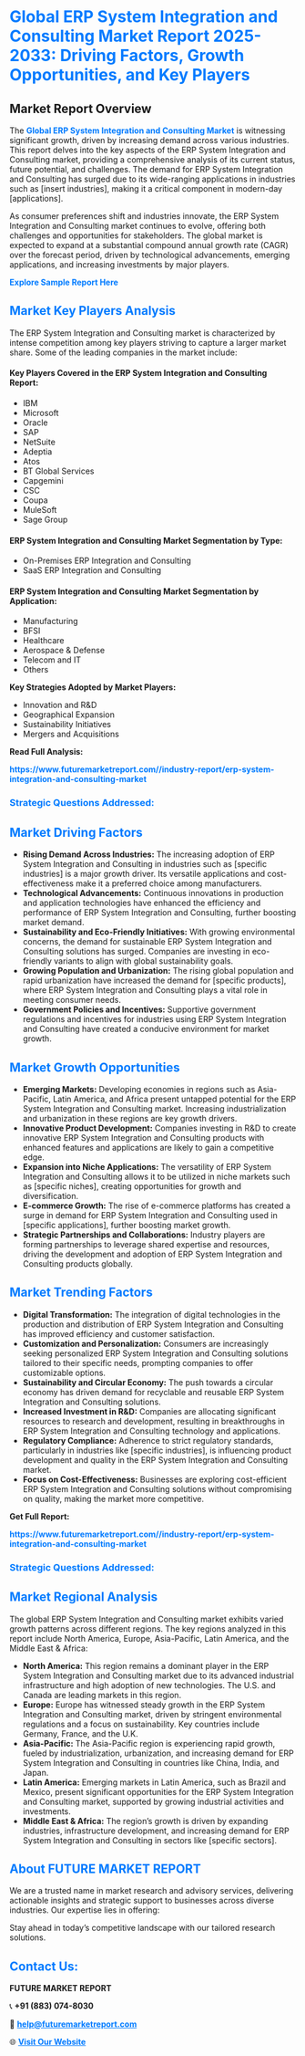 <h1 style="color: #007BFF;">Global ERP System Integration and Consulting Market Report 2025-2033: Driving Factors, Growth Opportunities, and Key Players</h1>

<section id="overview">
<h2>Market Report Overview</h2>
<p>The <a href="https://www.futuremarketreport.com//industry-report/erp-system-integration-and-consulting-market" style="color: #007BFF; text-decoration: none;"><strong>Global ERP System Integration and Consulting Market</strong></a> is witnessing significant growth, driven by increasing demand across various industries. This report delves into the key aspects of the ERP System Integration and Consulting market, providing a comprehensive analysis of its current status, future potential, and challenges. The demand for ERP System Integration and Consulting has surged due to its wide-ranging applications in industries such as [insert industries], making it a critical component in modern-day [applications].</p>
<p>As consumer preferences shift and industries innovate, the ERP System Integration and Consulting market continues to evolve, offering both challenges and opportunities for stakeholders. The global market is expected to expand at a substantial compound annual growth rate (CAGR) over the forecast period, driven by technological advancements, emerging applications, and increasing investments by major players.</p>
</section>

<section id="overview">
<p><a href="https://www.futuremarketreport.com//request-sample/reportId=51318" style="color: #007BFF; text-decoration: none;"><strong>Explore Sample Report Here</strong></a></p>
</section>

<section id="key-players">
<h2 style="color: #007BFF;">Market Key Players Analysis</h2>
<p>The ERP System Integration and Consulting market is characterized by intense competition among key players striving to capture a larger market share. Some of the leading companies in the market include:</p>
<h4>Key Players Covered in the ERP System Integration and Consulting Report:</h4>
<ul><li>IBM</li><li>Microsoft</li><li>Oracle</li><li>SAP</li><li>NetSuite</li><li>Adeptia</li><li>Atos</li><li>BT Global Services</li><li>Capgemini</li><li>CSC</li><li>Coupa</li><li>MuleSoft</li><li>Sage Group</li></ul>
<h4>ERP System Integration and Consulting Market Segmentation by Type:</h4>
<ul><li>On-Premises ERP Integration and Consulting</li><li>SaaS ERP Integration and Consulting</li></ul>

<h4>ERP System Integration and Consulting Market Segmentation by Application:</h4>
<ul><li>Manufacturing</li><li>BFSI</li><li>Healthcare</li><li>Aerospace &amp; Defense</li><li>Telecom and IT</li><li>Others</li></ul>
<p><strong>Key Strategies Adopted by Market Players:</strong></p>
<ul>
<li>Innovation and R&D</li>
<li>Geographical Expansion</li>
<li>Sustainability Initiatives</li>
<li>Mergers and Acquisitions</li>
</ul>
</section>

<section>
<p><strong>Read Full Analysis: </strong></p><a href="https://www.futuremarketreport.com//industry-report/erp-system-integration-and-consulting-market" style="color: #007BFF; text-decoration: none;"><strong>https://www.futuremarketreport.com//industry-report/erp-system-integration-and-consulting-market</strong></a>
<h3 style="color: #007BFF;">Strategic Questions Addressed:</h3>
</section>

<section id="driving-factors">
<h2 style="color: #007BFF;">Market Driving Factors</h2>
<ul>
<li><strong>Rising Demand Across Industries:</strong> The increasing adoption of ERP System Integration and Consulting in industries such as [specific industries] is a major growth driver. Its versatile applications and cost-effectiveness make it a preferred choice among manufacturers.</li>
<li><strong>Technological Advancements:</strong> Continuous innovations in production and application technologies have enhanced the efficiency and performance of ERP System Integration and Consulting, further boosting market demand.</li>
<li><strong>Sustainability and Eco-Friendly Initiatives:</strong> With growing environmental concerns, the demand for sustainable ERP System Integration and Consulting solutions has surged. Companies are investing in eco-friendly variants to align with global sustainability goals.</li>
<li><strong>Growing Population and Urbanization:</strong> The rising global population and rapid urbanization have increased the demand for [specific products], where ERP System Integration and Consulting plays a vital role in meeting consumer needs.</li>
<li><strong>Government Policies and Incentives:</strong> Supportive government regulations and incentives for industries using ERP System Integration and Consulting have created a conducive environment for market growth.</li>
</ul>
</section>

<section id="growth-opportunities">
<h2 style="color: #007BFF;">Market Growth Opportunities</h2>
<ul>
<li><strong>Emerging Markets:</strong> Developing economies in regions such as Asia-Pacific, Latin America, and Africa present untapped potential for the ERP System Integration and Consulting market. Increasing industrialization and urbanization in these regions are key growth drivers.</li>
<li><strong>Innovative Product Development:</strong> Companies investing in R&D to create innovative ERP System Integration and Consulting products with enhanced features and applications are likely to gain a competitive edge.</li>
<li><strong>Expansion into Niche Applications:</strong> The versatility of ERP System Integration and Consulting allows it to be utilized in niche markets such as [specific niches], creating opportunities for growth and diversification.</li>
<li><strong>E-commerce Growth:</strong> The rise of e-commerce platforms has created a surge in demand for ERP System Integration and Consulting used in [specific applications], further boosting market growth.</li>
<li><strong>Strategic Partnerships and Collaborations:</strong> Industry players are forming partnerships to leverage shared expertise and resources, driving the development and adoption of ERP System Integration and Consulting products globally.</li>
</ul>
</section>

<section id="trending-factors">
<h2 style="color: #007BFF;">Market Trending Factors</h2>
<ul>
<li><strong>Digital Transformation:</strong> The integration of digital technologies in the production and distribution of ERP System Integration and Consulting has improved efficiency and customer satisfaction.</li>
<li><strong>Customization and Personalization:</strong> Consumers are increasingly seeking personalized ERP System Integration and Consulting solutions tailored to their specific needs, prompting companies to offer customizable options.</li>
<li><strong>Sustainability and Circular Economy:</strong> The push towards a circular economy has driven demand for recyclable and reusable ERP System Integration and Consulting solutions.</li>
<li><strong>Increased Investment in R&D:</strong> Companies are allocating significant resources to research and development, resulting in breakthroughs in ERP System Integration and Consulting technology and applications.</li>
<li><strong>Regulatory Compliance:</strong> Adherence to strict regulatory standards, particularly in industries like [specific industries], is influencing product development and quality in the ERP System Integration and Consulting market.</li>
<li><strong>Focus on Cost-Effectiveness:</strong> Businesses are exploring cost-efficient ERP System Integration and Consulting solutions without compromising on quality, making the market more competitive.</li>
</ul>
</section>

<section>
<p><strong>Get Full Report: </strong></p><a href="https://www.futuremarketreport.com//industry-report/erp-system-integration-and-consulting-market" style="color: #007BFF; text-decoration: none;"><strong>https://www.futuremarketreport.com//industry-report/erp-system-integration-and-consulting-market</strong></a>
<h3 style="color: #007BFF;">Strategic Questions Addressed:</h3>
</section>


<section id="regional-analysis">
<h2 style="color: #007BFF;">Market Regional Analysis</h2>
<p>The global ERP System Integration and Consulting market exhibits varied growth patterns across different regions. The key regions analyzed in this report include North America, Europe, Asia-Pacific, Latin America, and the Middle East & Africa:</p>
<ul>
<li><strong>North America:</strong> This region remains a dominant player in the ERP System Integration and Consulting market due to its advanced industrial infrastructure and high adoption of new technologies. The U.S. and Canada are leading markets in this region.</li>
<li><strong>Europe:</strong> Europe has witnessed steady growth in the ERP System Integration and Consulting market, driven by stringent environmental regulations and a focus on sustainability. Key countries include Germany, France, and the U.K.</li>
<li><strong>Asia-Pacific:</strong> The Asia-Pacific region is experiencing rapid growth, fueled by industrialization, urbanization, and increasing demand for ERP System Integration and Consulting in countries like China, India, and Japan.</li>
<li><strong>Latin America:</strong> Emerging markets in Latin America, such as Brazil and Mexico, present significant opportunities for the ERP System Integration and Consulting market, supported by growing industrial activities and investments.</li>
<li><strong>Middle East & Africa:</strong> The region’s growth is driven by expanding industries, infrastructure development, and increasing demand for ERP System Integration and Consulting in sectors like [specific sectors].</li>
</ul>
</section>

<footer>
<h2 style="color: #007BFF;">About FUTURE MARKET REPORT</h2>
<p>We are a trusted name in market research and advisory services, delivering actionable insights and strategic support to businesses across diverse industries. Our expertise lies in offering:</p>

<p>Stay ahead in today’s competitive landscape with our tailored research solutions.</p>

<h2 style="color: #007BFF;">Contact Us:</h2>
<p><strong>FUTURE MARKET REPORT</strong></p>
<p>📞 <strong>+91 (883) 074-8030</strong></p>
<p>📧 <strong><a href="mailto:help@futuremarketreport.com" style="color: #007BFF;">help@futuremarketreport.com</a></strong></p>
<p>🌐 <strong><a href="https://www.futuremarketreport.com/" style="color: #007BFF;">Visit Our Website</a></strong></p>
</footer>